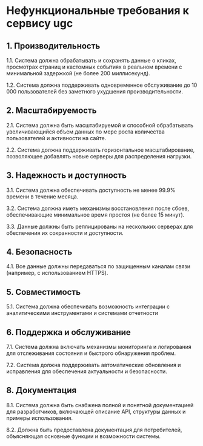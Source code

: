 # Нефункциональные требования к сервису ugc

## 1. Производительность

1.1. Система должна обрабатывать и сохранять данные о кликах, просмотрах страниц и кастомных событиях в реальном времени с минимальной задержкой (не более 200 миллисекунд).

1.2. Система должна поддерживать одновременное обслуживание до 10 000 пользователей без заметного ухудшения производительности.

## 2. Масштабируемость

2.1. Система должна быть масштабируемой и способной обрабатывать увеличивающийся объем данных по мере роста количества пользователей и активности на сайте.

2.2. Система должна поддерживать горизонтальное масштабирование, позволяющее добавлять новые серверы для распределения нагрузки.

## 3. Надежность и доступность

3.1. Система должна обеспечивать доступность не менее 99.9% времени в течение месяца.

3.2. Система должна иметь механизмы восстановления после сбоев, обеспечивающие минимальное время простоя (не более 15 минут).

3.3. Данные должны быть реплицированы на нескольких серверах для обеспечения их сохранности и доступности.

## 4. Безопасность

4.1. Все данные должны передаваться по защищенным каналам связи (например, с использованием HTTPS).

## 5. Совместимость

5.1. Система должна обеспечивать возможность интеграции с аналитическими инструментами и системами отчетности

## 6. Поддержка и обслуживание

7.1. Система должна включать механизмы мониторинга и логирования для отслеживания состояния и быстрого обнаружения проблем.

7.2. Система должна поддерживать автоматические обновления и исправления для обеспечения актуальности и безопасности.

## 8. Документация

8.1. Система должна быть снабжена полной и понятной документацией для разработчиков, включающей описание API, структуры данных и примеры использования.

8.2. Должна быть предоставлена документация для потребителей, объясняющая основные функции и возможности системы.